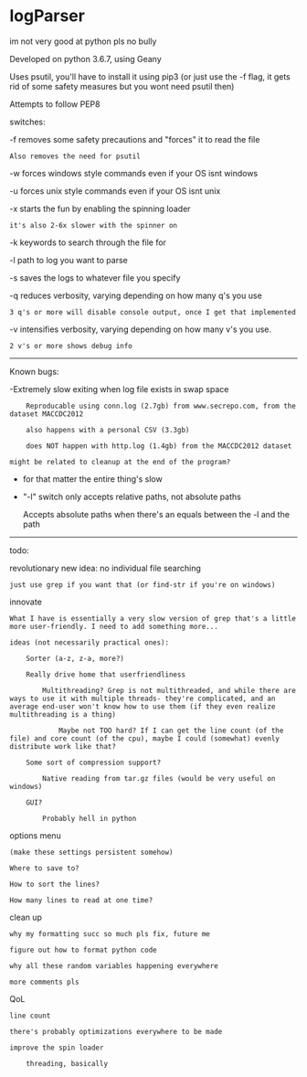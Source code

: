 # logParser
im not very good at python pls no bully

Developed on python 3.6.7, using Geany

Uses psutil, you'll have to install it using pip3 (or just use the -f flag, it gets rid of some safety measures but you wont need psutil then)

Attempts to follow PEP8

switches:

-f removes some safety precautions and "forces" it to read the file

	Also removes the need for psutil

-w forces windows style commands even if your OS isnt windows

-u forces unix style commands even if your OS isnt unix

-x starts the fun by enabling the spinning loader

	it's also 2-6x slower with the spinner on

-k keywords to search through the file for

-l path to log you want to parse

-s saves the logs to whatever file you specify

-q reduces verbosity, varying depending on how many q's you use

	3 q's or more will disable console output, once I get that implemented

-v intensifies verbosity, varying depending on how many v's you use.
	
	2 v's or more shows debug info

----
Known bugs:

-Extremely slow exiting when log file exists in swap space

		Reproducable using conn.log (2.7gb) from www.secrepo.com, from the dataset MACCDC2012

		also happens with a personal CSV (3.3gb)
	
		does NOT happen with http.log (1.4gb) from the MACCDC2012 dataset
	
	might be related to cleanup at the end of the program?
	
- for that matter the entire thing's slow

- "-l" switch only accepts relative paths, not absolute paths

	Accepts absolute paths when there's an equals between the -l and the path
	


----

todo:

revolutionary new idea: no individual file searching

	just use grep if you want that (or find-str if you're on windows)

innovate

	What I have is essentially a very slow version of grep that's a little more user-friendly. I need to add something more...
	
	ideas (not necessarily practical ones):
		
		Sorter (a-z, z-a, more?)
		
		Really drive home that userfriendliness
		
			Multithreading? Grep is not multithreaded, and while there are ways to use it with multiple threads- they're complicated, and an average end-user won't know how to use them (if they even realize multithreading is a thing)
			
				Maybe not TOO hard? If I can get the line count (of the file) and core count (of the cpu), maybe I could (somewhat) evenly distribute work like that? 
			
		Some sort of compression support?
		
			Native reading from tar.gz files (would be very useful on windows)
			
		GUI?
		
			Probably hell in python
		
options menu

	(make these settings persistent somehow)

	Where to save to?
	
	How to sort the lines?
	
	How many lines to read at one time?
	
clean up

	why my formatting succ so much pls fix, future me
	
	figure out how to format python code
	
	why all these random variables happening everywhere
	
	more comments pls
	
	
QoL

	line count
	
	there's probably optimizations everywhere to be made

	improve the spin loader
		
		threading, basically
